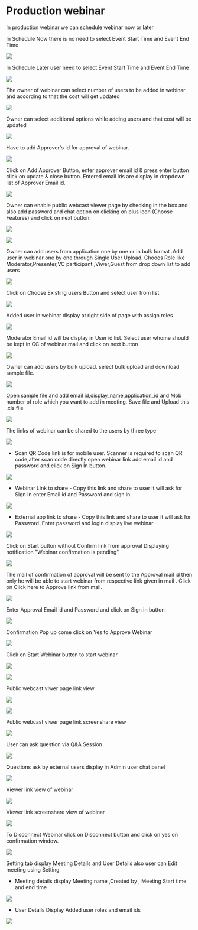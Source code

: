 # Production webinar

 In production webinar we can schedule webinar now or later

In Schedule Now there is no need to select Event Start Time and Event End Time

![](../.gitbook/assets/schedule_later.PNG)

In Schedule Later user need to select Event Start Time and Event End Time

![](../.gitbook/assets/image%20%2855%29.png)

The owner of webinar can select number of users to be added in webinar and according to that the cost will get updated

![](../.gitbook/assets/image%20%28183%29.png)

Owner can select additional options while adding users and that cost will be updated

![](../.gitbook/assets/image%20%2881%29.png)

Have to add Approver's id for approval of webinar. 

![](../.gitbook/assets/image%20%2869%29.png)

Click on Add Approver Button, enter approver email id & press enter button click on update & close button. Entered email ids are display in dropdown list of Approver Email id.

![](../.gitbook/assets/image%20%28189%29.png)

Owner can enable public webcast viewer page by checking in the box and also add password and chat option on clicking on plus icon \(Choose Features\) and click on next button.

![](../.gitbook/assets/image%20%2872%29.png)

![](../.gitbook/assets/image%20%28138%29.png)

Owner can add users from application one by one or in bulk format .Add user in webinar one by one through Single User Upload. Chooes Role like Moderator,Presenter,VC participant ,Viwer,Guest from drop down list to add users 

![](../.gitbook/assets/image%20%28172%29.png)

Click on Choose Existing users Button and select user from list 

![](../.gitbook/assets/image%20%28129%29.png)

Added user in webinar display at right side of page with assign roles

![](../.gitbook/assets/image%20%2882%29.png)

 Moderator Email id will be display in User id list. Select user whome should be kept in CC of webinar mail and click on next button

![](../.gitbook/assets/image%20%28188%29.png)

Owner can add users by bulk upload. select bulk upload and download sample file.

![](../.gitbook/assets/image%20%28119%29.png)

Open sample file and add email id,display\_name,application\_id and Mob number of role which you want to add in meeting. Save file and Upload this .xls file 

![](../.gitbook/assets/image%20%28199%29.png)

 The links of webinar can be shared to the users by three type

![](../.gitbook/assets/image%20%28226%29.png)

* Scan QR Code link is for mobile user. Scanner is required to scan QR code,after scan code directly open webinar link add email id and password and click on Sign In button.

![](../.gitbook/assets/image%20%28117%29.png)

* Webinar Link to share - Copy this link and share to user it will ask for Sign In enter Email id and Password and sign in.

![](../.gitbook/assets/image%20%28185%29.png)

* External app link to share - Copy this link and share to user it will ask for Password ,Enter password and login display live webinar

![](../.gitbook/assets/image%20%28113%29.png)

Click on Start button without Confirm link from approval Displaying notification "Webinar confirmation is pending"

![](../.gitbook/assets/image%20%2844%29.png)

The mail of confirmation of approval will be sent to the Approval mail id then only he will be able to start webinar from respective link given in mail . Click on Click here to Approve link from mail.

![](../.gitbook/assets/image%20%2876%29.png)

Enter Approval Email id and Password and click on Sign in button

![](../.gitbook/assets/image%20%284%29.png)

Confirmation Pop up come click on Yes to Approve Webinar

![](../.gitbook/assets/image%20%28152%29.png)

Click on Start Webinar button to start webinar

![](../.gitbook/assets/image%20%28220%29.png)

![](../.gitbook/assets/image%20%28147%29.png)

Public webcast viwer page link view

![](../.gitbook/assets/image%20%2895%29.png)

![](../.gitbook/assets/image%20%28146%29.png)

Public webcast viwer page link screenshare view

![](../.gitbook/assets/image%20%28134%29.png)

User can ask question via Q&A Session 

![](../.gitbook/assets/image%20%286%29.png)

Questions ask by external users display in Admin user chat panel

![](../.gitbook/assets/image%20%28157%29.png)

Viewer link view of webinar

![](../.gitbook/assets/image%20%2857%29.png)

Viewer link screenshare view of webinar

![](../.gitbook/assets/image%20%2825%29.png)

To Disconnect Webinar click on Disconnect button and click on yes on confirmation window.

![](../.gitbook/assets/image%20%28103%29.png)

Setting tab display Meeting Details and User Details also user can Edit meeting using Setting

* Meeting details display Meeting name ,Created by , Meeting Start time and end time

![](../.gitbook/assets/image%20%2818%29.png)

* User Details Display Added user roles and email ids 

![](../.gitbook/assets/image%20%2853%29.png)

